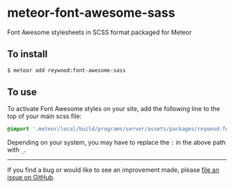 meteor-font-awesome-sass
========================

Font Awesome stylesheets in SCSS format packaged for Meteor

To install
----------

```sh
$ meteor add reywood:font-awesome-sass
```

To use
------

To activate Font Awesome styles on your site, add the following line to the top of your main scss file:

```scss
@import '.meteor/local/build/programs/server/assets/packages/reywood:font-awesome-sass/font-awesome';
```

Depending on your system, you may have to replace the `:` in the above path with `_`.

--------------------------------------------------------

If you find a bug or would like to see an improvement made, please [file an issue on GitHub](https://github.com/reywood/meteor-font-awesome-sass/issues).
